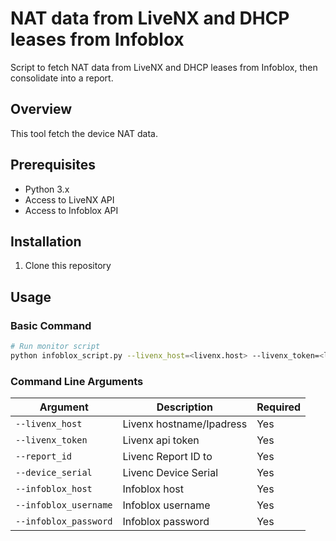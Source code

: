 # NAT data from LiveNX and DHCP leases from Infoblox

Script to fetch NAT data from LiveNX and DHCP leases from Infoblox, then consolidate into a report.

## Overview

This tool fetch the device NAT data.

## Prerequisites

- Python 3.x
- Access to LiveNX API
- Access to Infoblox API

## Installation

1. Clone this repository

## Usage

### Basic Command
```bash
# Run monitor script 
python infoblox_script.py --livenx_host=<livenx.host> --livenx_token=<livenx-api-token> --report_id=<livenx-report-id> --device_serial=<livenx-device-serial> --infoblox_host=<inflox-host> --infoblox_username=<inflox-username> --infoblox_password=<inflox-password>
```

### Command Line Arguments

| Argument | Description | Required |
|----------|-------------|----------|
| `--livenx_host` | Livenx hostname/Ipadress | Yes |
| `--livenx_token` | Livenx api token | Yes |
| `--report_id` | Livenc Report ID to  | Yes |
| `--device_serial` | Livenc Device Serial | Yes |
| `--infoblox_host` | Infoblox host | Yes |
| `--infoblox_username` | Infoblox username | Yes |
| `--infoblox_password` | Infoblox password | Yes |